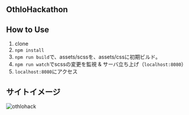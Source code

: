 ## OthloHackathon

## How to Use
1. clone
2. `npm install`
3. `npm run build`で、assets/scssを、assets/cssに初期ビルド。
4. `npm run watch`でscssの変更を監視 & サーバ立ち上げ（`localhost:8080`）
5.  `localhost:8080`にアクセス


## サイトイメージ
![othlohack](https://raw.github.com/wiki/OthloTech/OthloHackathon/othlohack.png)